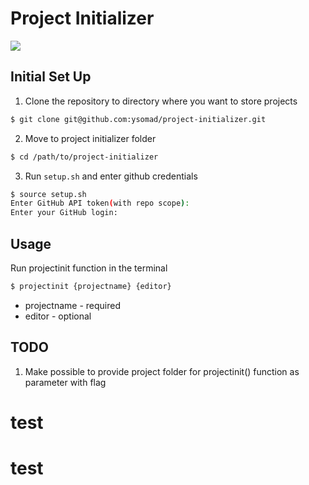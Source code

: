 # Project Initializer

<img src="https://media.giphy.com/media/eOyB8zJsXizkoKyJ4e/giphy.gif" />

## Initial Set Up
1. Clone the repository to directory where you want to store projects
```bash
$ git clone git@github.com:ysomad/project-initializer.git
```
2. Move to project initializer folder
```bash
$ cd /path/to/project-initializer
```
3. Run `setup.sh` and enter github credentials
```bash
$ source setup.sh
Enter GitHub API token(with repo scope): 
Enter your GitHub login: 
```

## Usage
Run projectinit function in the terminal
```bash
$ projectinit {projectname} {editor}
```
- projectname - required
- editor - optional

## TODO
1. Make possible to provide project folder for projectinit() function as parameter with flag
# test
# test

